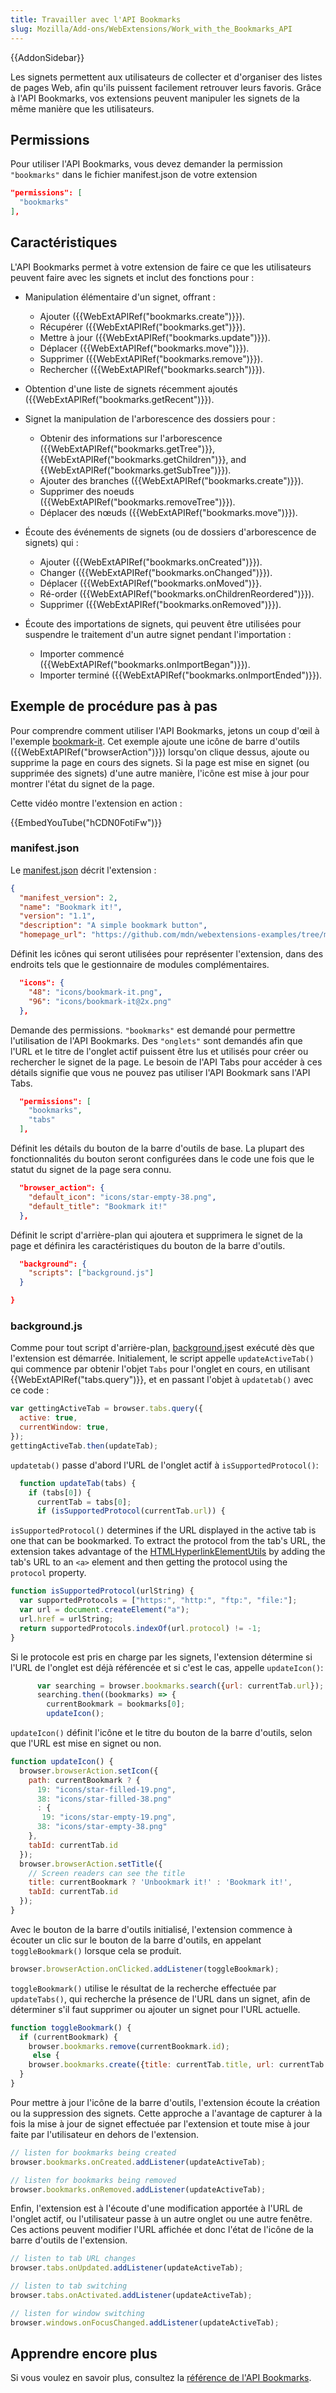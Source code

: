 ```yaml
---
title: Travailler avec l'API Bookmarks
slug: Mozilla/Add-ons/WebExtensions/Work_with_the_Bookmarks_API
---
```


{{AddonSidebar}}

Les signets permettent aux utilisateurs de collecter et d'organiser des listes de pages Web, afin qu'ils puissent facilement retrouver leurs favoris. Grâce à l'API Bookmarks, vos extensions peuvent manipuler les signets de la même manière que les utilisateurs.

## Permissions

Pour utiliser l'API Bookmarks, vous devez demander la permission `"bookmarks"` dans le fichier manifest.json de votre extension

```json
"permissions": [
  "bookmarks"
],
```

## Caractéristiques

L'API Bookmarks permet à votre extension de faire ce que les utilisateurs peuvent faire avec les signets et inclut des fonctions pour :

- Manipulation élémentaire d'un signet, offrant :

  - Ajouter ({{WebExtAPIRef("bookmarks.create")}}).
  - Récupérer ({{WebExtAPIRef("bookmarks.get")}}).
  - Mettre à jour ({{WebExtAPIRef("bookmarks.update")}}).
  - Déplacer ({{WebExtAPIRef("bookmarks.move")}}).
  - Supprimer ({{WebExtAPIRef("bookmarks.remove")}}).
  - Rechercher ({{WebExtAPIRef("bookmarks.search")}}).

- Obtention d'une liste de signets récemment ajoutés ({{WebExtAPIRef("bookmarks.getRecent")}}).
- Signet la manipulation de l'arborescence des dossiers pour :

  - Obtenir des informations sur l'arborescence ({{WebExtAPIRef("bookmarks.getTree")}}, {{WebExtAPIRef("bookmarks.getChildren")}}, and {{WebExtAPIRef("bookmarks.getSubTree")}}).
  - Ajouter des branches ({{WebExtAPIRef("bookmarks.create")}}).
  - Supprimer des noeuds ({{WebExtAPIRef("bookmarks.removeTree")}}).
  - Déplacer des nœuds ({{WebExtAPIRef("bookmarks.move")}}).

- Écoute des événements de signets (ou de dossiers d'arborescence de signets) qui :

  - Ajouter ({{WebExtAPIRef("bookmarks.onCreated")}}).
  - Changer ({{WebExtAPIRef("bookmarks.onChanged")}}).
  - Déplacer ({{WebExtAPIRef("bookmarks.onMoved")}}.
  - Ré-order ({{WebExtAPIRef("bookmarks.onChildrenReordered")}}).
  - Supprimer ({{WebExtAPIRef("bookmarks.onRemoved")}}).

- Écoute des importations de signets, qui peuvent être utilisées pour suspendre le traitement d'un autre signet pendant l'importation :

  - Importer commencé ({{WebExtAPIRef("bookmarks.onImportBegan")}}).
  - Importer terminé ({{WebExtAPIRef("bookmarks.onImportEnded")}}).

## Exemple de procédure pas à pas

Pour comprendre comment utiliser l'API Bookmarks, jetons un coup d'œil à l'exemple [bookmark-it](https://github.com/mdn/webextensions-examples/tree/master/bookmark-it). Cet exemple ajoute une icône de barre d'outils ({{WebExtAPIRef("browserAction")}}) lorsqu'on clique dessus, ajoute ou supprime la page en cours des signets. Si la page est mise en signet (ou supprimée des signets) d'une autre manière, l'icône est mise à jour pour montrer l'état du signet de la page.

Cette vidéo montre l'extension en action :

{{EmbedYouTube("hCDN0FotiFw")}}

### manifest.json

Le [manifest.json](https://github.com/mdn/webextensions-examples/blob/master/bookmark-it/manifest.json) décrit l'extension :

```json
{
  "manifest_version": 2,
  "name": "Bookmark it!",
  "version": "1.1",
  "description": "A simple bookmark button",
  "homepage_url": "https://github.com/mdn/webextensions-examples/tree/master/bookmark-it",
```

Définit les icônes qui seront utilisées pour représenter l'extension, dans des endroits tels que le gestionnaire de modules complémentaires.

```json
  "icons": {
    "48": "icons/bookmark-it.png",
    "96": "icons/bookmark-it@2x.png"
  },
```

Demande des permissions. `"bookmarks"` est demandé pour permettre l'utilisation de l'API Bookmarks. Des `"onglets"` sont demandés afin que l'URL et le titre de l'onglet actif puissent être lus et utilisés pour créer ou rechercher le signet de la page. Le besoin de l'API Tabs pour accéder à ces détails signifie que vous ne pouvez pas utiliser l'API Bookmark sans l'API Tabs.

```json
  "permissions": [
    "bookmarks",
    "tabs"
  ],
```

Définit les détails du bouton de la barre d'outils de base. La plupart des fonctionnalités du bouton seront configurées dans le code une fois que le statut du signet de la page sera connu.

```json
  "browser_action": {
    "default_icon": "icons/star-empty-38.png",
    "default_title": "Bookmark it!"
  },
```

Définit le script d'arrière-plan qui ajoutera et supprimera le signet de la page et définira les caractéristiques du bouton de la barre d'outils.

```json
  "background": {
    "scripts": ["background.js"]
  }

}
```

### background.js

Comme pour tout script d'arrière-plan, [background.js](https://github.com/mdn/webextensions-examples/blob/master/bookmark-it/background.js)est exécuté dès que l'extension est démarrée. Initialement, le script appelle `updateActiveTab()` qui commence par obtenir l'objet `Tabs` pour l'onglet en cours, en utilisant {{WebExtAPIRef("tabs.query")}}, et en passant l'objet à `updatetab()` avec ce code :

```js
var gettingActiveTab = browser.tabs.query({
  active: true,
  currentWindow: true,
});
gettingActiveTab.then(updateTab);
```

`updatetab()` passe d'abord l'URL de l'onglet actif à `isSupportedProtocol()`:

```js
  function updateTab(tabs) {
    if (tabs[0]) {
      currentTab = tabs[0];
      if (isSupportedProtocol(currentTab.url)) {
```

`isSupportedProtocol()` determines if the URL displayed in the active tab is one that can be bookmarked. To extract the protocol from the tab's URL, the extension takes advantage of the [HTMLHyperlinkElementUtils](/fr/docs/Web/API/HTMLHyperlinkElementUtils) by adding the tab's URL to an `<a>` element and then getting the protocol using the `protocol` property.

```js
function isSupportedProtocol(urlString) {
  var supportedProtocols = ["https:", "http:", "ftp:", "file:"];
  var url = document.createElement("a");
  url.href = urlString;
  return supportedProtocols.indexOf(url.protocol) != -1;
}
```

Si le protocole est pris en charge par les signets, l'extension détermine si l'URL de l'onglet est déjà référencée et si c'est le cas, appelle `updateIcon()`:

```js
      var searching = browser.bookmarks.search({url: currentTab.url});
      searching.then((bookmarks) => {
        currentBookmark = bookmarks[0];
        updateIcon();
```

`updateIcon()` définit l'icône et le titre du bouton de la barre d'outils, selon que l'URL est mise en signet ou non.

```js
function updateIcon() {
  browser.browserAction.setIcon({
    path: currentBookmark ? {
      19: "icons/star-filled-19.png",
      38: "icons/star-filled-38.png"
      : {
       19: "icons/star-empty-19.png",
      38: "icons/star-empty-38.png"
    },
    tabId: currentTab.id
  });
  browser.browserAction.setTitle({
    // Screen readers can see the title
    title: currentBookmark ? 'Unbookmark it!' : 'Bookmark it!',
    tabId: currentTab.id
  });
}
```

Avec le bouton de la barre d'outils initialisé, l'extension commence à écouter un clic sur le bouton de la barre d'outils, en appelant `toggleBookmark()` lorsque cela se produit.

```js
browser.browserAction.onClicked.addListener(toggleBookmark);
```

`toggleBookmark()` utilise le résultat de la recherche effectuée par `updateTabs()`, qui recherche la présence de l'URL dans un signet, afin de déterminer s'il faut supprimer ou ajouter un signet pour l'URL actuelle.

```js
function toggleBookmark() {
  if (currentBookmark) {
    browser.bookmarks.remove(currentBookmark.id);
     else {
    browser.bookmarks.create({title: currentTab.title, url: currentTab.url});
  }
}
```

Pour mettre à jour l'icône de la barre d'outils, l'extension écoute la création ou la suppression des signets. Cette approche a l'avantage de capturer à la fois la mise à jour de signet effectuée par l'extension et toute mise à jour faite par l'utilisateur en dehors de l'extension.

```js
// listen for bookmarks being created
browser.bookmarks.onCreated.addListener(updateActiveTab);

// listen for bookmarks being removed
browser.bookmarks.onRemoved.addListener(updateActiveTab);
```

Enfin, l'extension est à l'écoute d'une modification apportée à l'URL de l'onglet actif, ou l'utilisateur passe à un autre onglet ou une autre fenêtre. Ces actions peuvent modifier l'URL affichée et donc l'état de l'icône de la barre d'outils de l'extension.

```js
// listen to tab URL changes
browser.tabs.onUpdated.addListener(updateActiveTab);

// listen to tab switching
browser.tabs.onActivated.addListener(updateActiveTab);

// listen for window switching
browser.windows.onFocusChanged.addListener(updateActiveTab);
```

## Apprendre encore plus

Si vous voulez en savoir plus, consultez la [référence de l'API Bookmarks](/fr/docs/Mozilla/Add-ons/WebExtensions/API/bookmarks).
